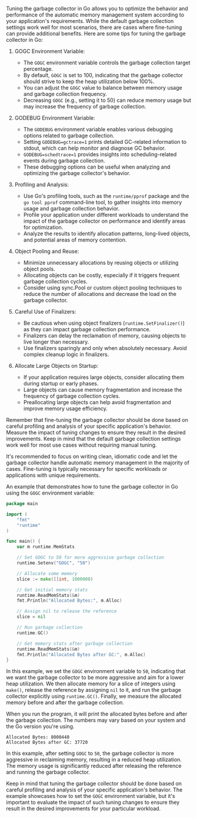 Tuning the garbage collector in Go allows you to optimize the behavior and performance of the automatic memory management system according to your application's requirements. While the default garbage collection settings work well for most scenarios, there are cases where fine-tuning can provide additional benefits. Here are some tips for tuning the garbage collector in Go:

1. GOGC Environment Variable:
   - The `GOGC` environment variable controls the garbage collection target percentage.
   - By default, `GOGC` is set to 100, indicating that the garbage collector should strive to keep the heap utilization below 100%.
   - You can adjust the `GOGC` value to balance between memory usage and garbage collection frequency.
   - Decreasing `GOGC` (e.g., setting it to 50) can reduce memory usage but may increase the frequency of garbage collection.

2. GODEBUG Environment Variable:
   - The `GODEBUG` environment variable enables various debugging options related to garbage collection.
   - Setting `GODEBUG=gctrace=1` prints detailed GC-related information to stdout, which can help monitor and diagnose GC behavior.
   - `GODEBUG=schedtrace=1` provides insights into scheduling-related events during garbage collection.
   - These debugging options can be useful when analyzing and optimizing the garbage collector's behavior.

3. Profiling and Analysis:
   - Use Go's profiling tools, such as the `runtime/pprof` package and the `go tool pprof` command-line tool, to gather insights into memory usage and garbage collection behavior.
   - Profile your application under different workloads to understand the impact of the garbage collector on performance and identify areas for optimization.
   - Analyze the results to identify allocation patterns, long-lived objects, and potential areas of memory contention.

4. Object Pooling and Reuse:
   - Minimize unnecessary allocations by reusing objects or utilizing object pools.
   - Allocating objects can be costly, especially if it triggers frequent garbage collection cycles.
   - Consider using sync.Pool or custom object pooling techniques to reduce the number of allocations and decrease the load on the garbage collector.

5. Careful Use of Finalizers:
   - Be cautious when using object finalizers (`runtime.SetFinalizer()`) as they can impact garbage collection performance.
   - Finalizers can delay the reclamation of memory, causing objects to live longer than necessary.
   - Use finalizers sparingly and only when absolutely necessary. Avoid complex cleanup logic in finalizers.

6. Allocate Large Objects on Startup:
   - If your application requires large objects, consider allocating them during startup or early phases.
   - Large objects can cause memory fragmentation and increase the frequency of garbage collection cycles.
   - Preallocating large objects can help avoid fragmentation and improve memory usage efficiency.

Remember that fine-tuning the garbage collector should be done based on careful profiling and analysis of your specific application's behavior. Measure the impact of tuning changes to ensure they result in the desired improvements. Keep in mind that the default garbage collection settings work well for most use cases without requiring manual tuning.

It's recommended to focus on writing clean, idiomatic code and let the garbage collector handle automatic memory management in the majority of cases. Fine-tuning is typically necessary for specific workloads or applications with unique requirements.


An example that demonstrates how to tune the garbage collector in Go using the `GOGC` environment variable:

```go
package main

import (
	"fmt"
	"runtime"
)

func main() {
	var m runtime.MemStats

	// Set GOGC to 50 for more aggressive garbage collection
	runtime.Setenv("GOGC", "50")

	// Allocate some memory
	slice := make([]int, 1000000)

	// Get initial memory stats
	runtime.ReadMemStats(&m)
	fmt.Println("Allocated Bytes:", m.Alloc)

	// Assign nil to release the reference
	slice = nil

	// Run garbage collection
	runtime.GC()

	// Get memory stats after garbage collection
	runtime.ReadMemStats(&m)
	fmt.Println("Allocated Bytes after GC:", m.Alloc)
}
```

In this example, we set the `GOGC` environment variable to `50`, indicating that we want the garbage collector to be more aggressive and aim for a lower heap utilization. We then allocate memory for a slice of integers using `make()`, release the reference by assigning `nil` to it, and run the garbage collector explicitly using `runtime.GC()`. Finally, we measure the allocated memory before and after the garbage collection.

When you run the program, it will print the allocated bytes before and after the garbage collection. The numbers may vary based on your system and the Go version you're using.

```
Allocated Bytes: 8000440
Allocated Bytes after GC: 37720
```

In this example, after setting `GOGC` to `50`, the garbage collector is more aggressive in reclaiming memory, resulting in a reduced heap utilization. The memory usage is significantly reduced after releasing the reference and running the garbage collector.

Keep in mind that tuning the garbage collector should be done based on careful profiling and analysis of your specific application's behavior. The example showcases how to set the `GOGC` environment variable, but it's important to evaluate the impact of such tuning changes to ensure they result in the desired improvements for your particular workload.